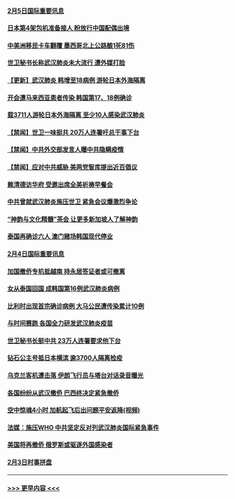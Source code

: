 #### [2月5日国际重要讯息](../pages/prog202/a102769821.md?t=02051844) 
#### [日本第4架包机准备接人 盼放行中国配偶出境](../pages/prog202/a102769765.md?t=02051844) 
#### [中美洲移民卡车翻覆 墨西哥北上公路酿1死81伤](../pages/prog202/a102769703.md?t=02051844) 
#### [世卫秘书长称武汉肺炎未大流行 遭外媒打脸](../pages/prog202/a102769679.md?t=02051844) 
#### [【更新】武汉肺炎 韩增至18病例 游轮日本外海隔离](../pages/prog202/a102758911.md?t=02051844) 
#### [开会遭马来西亚患者传染 韩国第17、18例确诊](../pages/prog202/a102769600.md?t=02051844) 
#### [载3711人游轮日本外海隔离 至少10人感染武汉肺炎](../pages/prog202/a102769538.md?t=02051844) 
#### [【禁闻】世卫一味挺共 20万人连署吁总干事下台](../pages/prog202/a102769445.md?t=02051844) 
#### [【禁闻】中共外交部发言人曝中共隐瞒疫情](../pages/prog202/a102769400.md?t=02051844) 
#### [【禁闻】应对中共威胁 美两党智库提出近百倡议](../pages/prog202/a102769357.md?t=02051844) 
#### [赖清德访华府  受邀出席全美祈祷早餐会](../pages/prog202/a102769350.md?t=02051844) 
#### [中共曾就武汉肺炎施压世卫 紧急会议爆激烈争论](../pages/prog202/a102769312.md?t=02051844) 
#### [“神韵与文化精髓”茶会 让更多新加坡人了解神韵](../pages/prog202/a102769286.md?t=02051844) 
#### [泰国再确诊六人 澳门赌场韩国现代停业](../pages/prog202/a102769239.md?t=02051844) 
#### [2月4日国际重要讯息](../pages/prog202/a102768884.md?t=02051844) 
#### [加国撤侨专机抵越南 持永居签证者或可撤离](../pages/prog202/a102768877.md?t=02051844) 
#### [女从泰国回国 成韩国第16例武汉肺炎病例](../pages/prog202/a102768669.md?t=02051844) 
#### [比利时出现首宗确诊病例 大马公民遭传染累计10例](../pages/prog202/a102768824.md?t=02051844) 
#### [与时间赛跑 各国全力研发武汉肺炎疫苗](../pages/prog202/a102768738.md?t=02051844) 
#### [世卫秘书长挺中共 23万人连署要求他下台](../pages/prog202/a102768717.md?t=02051844) 
#### [钻石公主号抵日本横滨 逾3700人隔离检疫](../pages/prog202/a102768714.md?t=02051844) 
#### [乌克兰客机遭击落 伊朗飞行员与塔台对话录音曝光](../pages/prog202/a102768645.md?t=02051844) 
#### [各国纷纷从武汉撤侨 巴西终决定紧急撤侨](../pages/prog202/a102768630.md?t=02051844) 
#### [空中惊魂4小时 加航起飞后出问题平安返降(视频)](../pages/prog202/a102768601.md?t=02051844) 
#### [法媒：施压WHO 中共坚定反对列武汉肺炎国际紧急事件](../pages/prog202/a102768584.md?t=02051844) 
#### [美国将再撤侨 俄罗斯或驱逐外国感染者](../pages/prog202/a102768247.md?t=02051844) 
#### [2月3日时事拼盘](../pages/prog202/a102768402.md?t=02051844) 

----
#### [ >>> 更早内容 <<< ](../indexes/prog202-earlier.md)
